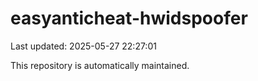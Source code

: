 # easyanticheat-hwidspoofer

Last updated: 2025-05-27 22:27:01

This repository is automatically maintained.
